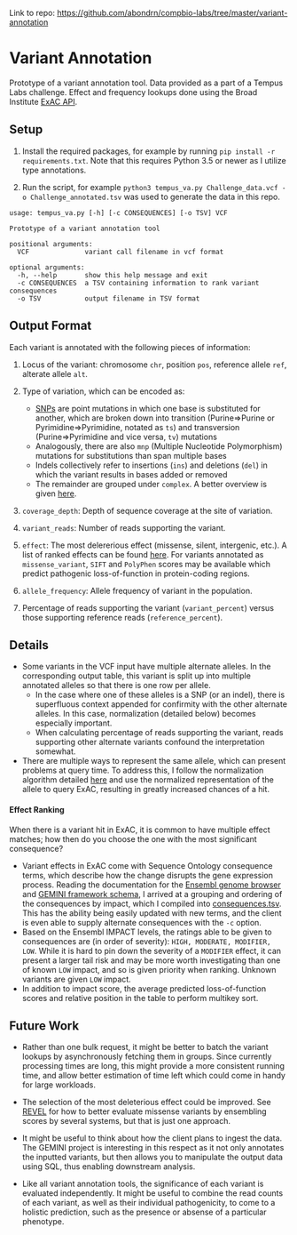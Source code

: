
Link to repo: https://github.com/abondrn/compbio-labs/tree/master/variant-annotation

# Variant Annotation

Prototype of a variant annotation tool. Data provided as a part of a Tempus Labs challenge. Effect and frequency lookups done using the Broad Institute [ExAC API](http://exac.hms.harvard.edu/).

## Setup

1. Install the required packages, for example by running `pip install -r requirements.txt`. Note that this requires Python 3.5 or newer as I utilize type annotations.

2. Run the script, for example `python3 tempus_va.py Challenge_data.vcf -o Challenge_annotated.tsv` was used to generate the data in this repo.

```
usage: tempus_va.py [-h] [-c CONSEQUENCES] [-o TSV] VCF

Prototype of a variant annotation tool

positional arguments:
  VCF              variant call filename in vcf format

optional arguments:
  -h, --help       show this help message and exit
  -c CONSEQUENCES  a TSV containing information to rank variant consequences
  -o TSV           output filename in TSV format
```

## Output Format

Each variant is annotated with the following pieces of information:

1. Locus of the variant: chromosome `chr`, position `pos`, reference allele `ref`, alterate allele `alt`.

1. Type of variation, which can be encoded as:

   - [SNPs](https://en.wikipedia.org/wiki/Single-nucleotide_polymorphism) are point mutations in which one base is substituted for another, which are broken down into transition (Purine⇒Purine or Pyrimidine⇒Pyrimidine, notated as `ts`) and transversion (Purine⇒Pyrimidine and vice versa, `tv`) mutations
   - Analogously, there are also `mnp` (Multiple Nucleotide Polymorphism) mutations for substitutions than span multiple bases
   - Indels collectively refer to insertions (`ins`) and deletions (`del`) in which the variant results in bases added or removed
   - The remainder are grouped under `complex`. A better overview is given [here](http://www2.csudh.edu/nsturm/CHEMXL153/DNAMutationRepair.htm).

1. `coverage_depth`: Depth of sequence coverage at the site of variation.

1. `variant_reads`: Number of reads supporting the variant.

1. `effect`: The most delererious effect (missense, silent, intergenic, etc.). A list of ranked effects can be found [here](https://github.com/abondrn/compbio-labs/blob/master/variant-annotation/consequences.tsv). For variants annotated as `missense_variant`, `SIFT` and `PolyPhen` scores may be available which predict pathogenic loss-of-function in protein-coding regions.

1. `allele_frequency`: Allele frequency of variant in the population.

1. Percentage of reads supporting the variant (`variant_percent`) versus those supporting reference reads (`reference_percent`).

## Details

 - Some variants in the VCF input have multiple alternate alleles. In the corresponding output table, this variant is split up into multiple annotated alleles so that there is one row per allele.
   - In the case where one of these alleles is a SNP (or an indel), there is superfluous context appended for confirmity with the other alternate alleles. In this case, normalization (detailed below) becomes especially important.
   - When calculating percentage of reads supporting the variant, reads supporting other alternate variants confound the interpretation somewhat.
 - There are multiple ways to represent the same allele, which can present problems at query time. To address this, I follow the normalization algorithm detailed [here](https://genome.sph.umich.edu/wiki/Variant_Normalization) and use the normalized representation of the allele to query ExAC, resulting in greatly increased chances of a hit.

#### Effect Ranking

When there is a variant hit in ExAC, it is common to have multiple effect matches; how then do you choose the one with the most significant consequence?

 - Variant effects in ExAC come with Sequence Ontology consequence terms, which describe how the change disrupts the gene expression process. Reading the documentation for the [Ensembl genome browser](https://m.ensembl.org/info/genome/variation/prediction/predicted_data.html) and  [GEMINI framework schema](https://gemini.readthedocs.io/en/latest/content/database_schema.html#details-of-the-impact-and-impact-severity-columns), I arrived at a grouping and ordering of the consequences by impact, which I compiled into [consequences.tsv](https://github.com/abondrn/compbio-labs/blob/master/variant-annotation/consequences.tsv). This has the ability being easily updated with new terms, and the client is even able to supply alternate consequences with the `-c` option.
 - Based on the Ensembl IMPACT levels, the ratings able to be given to consequences are (in order of severity): `HIGH, MODERATE, MODIFIER, LOW`. While it is hard to pin down the severity of a `MODIFIER` effect, it can present a larger tail risk and may be more worth investigating than one of known `LOW` impact, and so is given priority when ranking. Unknown variants are given `LOW` impact.
 - In addition to impact score, the average predicted loss-of-function scores and relative position in the table to perform multikey sort.

## Future Work

 - Rather than one bulk request, it might be better to batch the variant lookups by asynchronously fetching them in groups. Since currently processing times are long, this might provide a more consistent running time, and allow better estimation of time left which could come in handy for large workloads.

 - The selection of the most deleterious effect could be improved. See [REVEL](https://illumina.github.io/NirvanaDocumentation/3.14/data-sources/revel) for how to better evaluate missense variants by ensembling scores by several systems, but that is just one approach.

 - It might be useful to think about how the client plans to ingest the data. The GEMINI project is interesting in this respect as it not only annotates the inputted variants, but then allows you to manipulate the output data using SQL, thus enabling downstream analysis.

 - Like all variant annotation tools, the significance of each variant is evaluated independently. It might be useful to combine the read counts of each variant, as well as their individual pathogenicity, to come to a holistic prediction, such as the presence or absense of a particular phenotype.